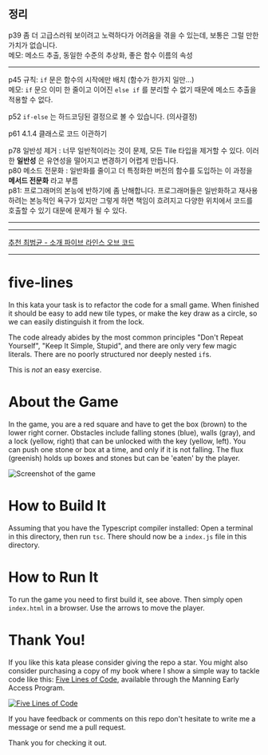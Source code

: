 ## 정리

p39 좀 더 고급스러워 보이려고 노력하다가 어려움을 겪을 수 있는데, 보통은 그럴 만한 가치가 없습니다.  
메모: 메소드 추출, 동일한 수준의 추상화, 좋은 함수 이름의 속성

---
p45 규칙: `if` 문은 함수의 시작에만 배치 (함수가 한가지 일만...)  
메모: `if` 문으 이미 한 줄이고 이어진 `else if` 를 분리할 수 없기 때문에 메소드 추출을 적용할 수 없다.

p52 `if-else` 는 하드코딩된 결정으로 볼 수 있습니다. (의사결정)

p61 4.1.4 클래스로 코드 이관하기

p78 일반성 제거 : 너무 일반적이라는 것이 문제, 모든 Tile 타입을 제거할 수 있다. 이러한 **일반성** 은 유연성을 떨어지고 변경하기 어렵게 만듭니다.  
p80 메소드 전문화 : 일반화를 줄이고 더 특정화한 버전의 함수를 도입하는 이 과정을 **메서드 전문화** 라고 부름  
p81: 프로그래머의 본능에 반하기에 좀 난해합니다. 프로그래머들은 일반화하고 재사용하려는 본능적인 욕구가 있지만 그렇게 하면 책임이 흐려지고 다양한 위치에서 코드를 호출할 수 있기 대문에 문제가 될 수 있다.
 
---

---
[추천 최범균 - 소개 파이브 라인스 오브 코드](https://www.youtube.com/watch?v=b4WCrnn0D8o)

---

# five-lines

In this kata your task is to refactor the code for a small game. When finished it should be easy to add new tile types, or make the key draw as a circle, so we can easily distinguish it from the lock. 

The code already abides by the most common principles "Don't Repeat Yourself", "Keep It Simple, Stupid", and there are only very few magic literals. There are no poorly structured nor deeply nested `if`s.

This is *not* an easy exercise.

# About the Game
In the game, you are a red square and have to get the box (brown) to the lower right corner. Obstacles include falling stones (blue), walls (gray), and a lock (yellow, right) that can be unlocked with the key (yellow, left). You can push one stone or box at a time, and only if it is not falling. The flux (greenish) holds up boxes and stones but can be 'eaten' by the player. 

![Screenshot of the game](game.png)

# How to Build It
Assuming that you have the Typescript compiler installed: Open a terminal in this directory, then run `tsc`. There should now be a `index.js` file in this directory.

# How to Run It
To run the game you need to first build it, see above. Then simply open `index.html` in a browser. Use the arrows to move the player.

# Thank You!
If you like this kata please consider giving the repo a star. You might also consider purchasing a copy of my book where I show a simple way to tackle code like this: [Five Lines of Code](https://www.manning.com/books/five-lines-of-code), available through the Manning Early Access Program.

[![Five Lines of Code](frontpage.png)](https://www.manning.com/books/five-lines-of-code)

If you have feedback or comments on this repo don't hesitate to write me a message or send me a pull request. 

Thank you for checking it out.

